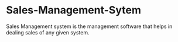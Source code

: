 # Sales-Management-Sytem
Sales Management system is the management software that helps in dealing sales of any given system.  
